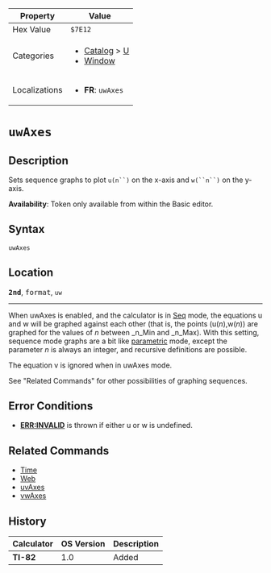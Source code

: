 | Property      | Value |
|---------------|-------|
| Hex Value     | `$7E12`|
| Categories    | <ul><li>[Catalog](<../categories/Catalog.md>) > [U](<../categories/Catalog.md#U>)</li><li>[Window](<../categories/Window.md>)</li></ul> |
| Localizations | <ul><li><b>FR</b>: `uwAxes`</li></ul> |

# `uwAxes`

## Description
Sets sequence graphs to plot `u(n``)` on the x-axis and `w(``n``)` on the y-axis.


<b>Availability</b>: Token only available from within the Basic editor.

## Syntax
`uwAxes`

## Location
<tt><kbd><b>2nd</b></kbd></tt>, <kbd>format</kbd>, `uw`
<hr>

When uwAxes is enabled, and the calculator is in [Seq](/seq-mode) mode, the equations u and w will be graphed against each other (that is, the points (u(_n_),w(_n_)) are graphed for the values of _n_ between _n_Min and _n_Max). With this setting, sequence mode graphs are a bit like [parametric](/param) mode, except the parameter _n_ is always an integer, and recursive definitions are possible.

The equation v is ignored when in uwAxes mode.

See "Related Commands" for other possibilities of graphing sequences.

## Error Conditions

*   **[ERR:INVALID](/errors#invalid)** is thrown if either u or w is undefined.

## Related Commands

*   [Time](/time)
*   [Web](/web)
*   [uvAxes](/uvaxes)
*   [vwAxes](/vwaxes)

## History
| Calculator | OS Version | Description |
|------------|------------|-------------|
| <b>TI-82</b> | 1.0 | Added |


